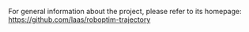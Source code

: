 For general information about the project, please refer to its
homepage: https://github.com/laas/roboptim-trajectory
